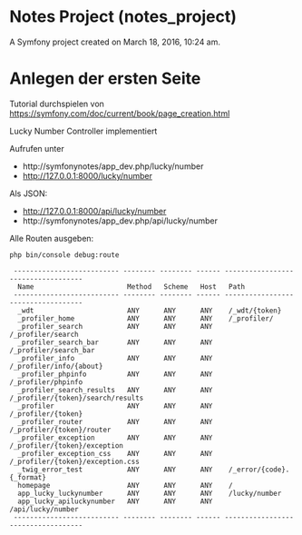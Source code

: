 Notes Project (notes_project)
===============================

A Symfony project created on March 18, 2016, 10:24 am.

# Anlegen der ersten Seite

Tutorial durchspielen von https://symfony.com/doc/current/book/page_creation.html

Lucky Number Controller implementiert 

Aufrufen unter 
* http://symfonynotes/app_dev.php/lucky/number 
* http://127.0.0.1:8000/lucky/number

Als JSON: 
* http://127.0.0.1:8000/api/lucky/number
* http://symfonynotes/app_dev.php/api/lucky/number


Alle Routen ausgeben: 

```
php bin/console debug:route
```

```
 -------------------------- -------- -------- ------ ----------------------------------- 
  Name                       Method   Scheme   Host   Path                               
 -------------------------- -------- -------- ------ ----------------------------------- 
  _wdt                       ANY      ANY      ANY    /_wdt/{token}                      
  _profiler_home             ANY      ANY      ANY    /_profiler/                        
  _profiler_search           ANY      ANY      ANY    /_profiler/search                  
  _profiler_search_bar       ANY      ANY      ANY    /_profiler/search_bar              
  _profiler_info             ANY      ANY      ANY    /_profiler/info/{about}            
  _profiler_phpinfo          ANY      ANY      ANY    /_profiler/phpinfo                 
  _profiler_search_results   ANY      ANY      ANY    /_profiler/{token}/search/results  
  _profiler                  ANY      ANY      ANY    /_profiler/{token}                 
  _profiler_router           ANY      ANY      ANY    /_profiler/{token}/router          
  _profiler_exception        ANY      ANY      ANY    /_profiler/{token}/exception       
  _profiler_exception_css    ANY      ANY      ANY    /_profiler/{token}/exception.css   
  _twig_error_test           ANY      ANY      ANY    /_error/{code}.{_format}           
  homepage                   ANY      ANY      ANY    /                                  
  app_lucky_luckynumber      ANY      ANY      ANY    /lucky/number                      
  app_lucky_apiluckynumber   ANY      ANY      ANY    /api/lucky/number                  
 -------------------------- -------- -------- ------ ----------------------------------- 
 ```



